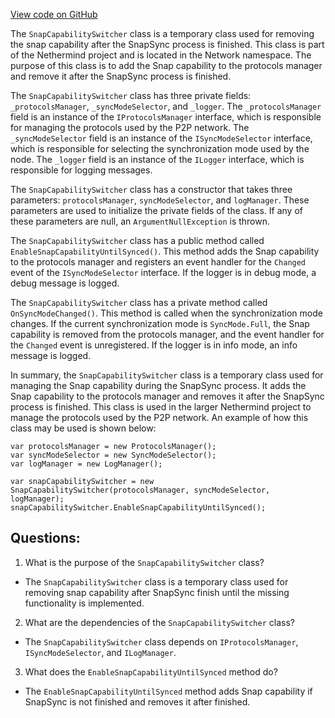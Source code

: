 [View code on GitHub](https://github.com/NethermindEth/nethermind/src/Nethermind/Nethermind.Network/SnapCapabilitySwitcher.cs)

The `SnapCapabilitySwitcher` class is a temporary class used for removing the snap capability after the SnapSync process is finished. This class is part of the Nethermind project and is located in the Network namespace. The purpose of this class is to add the Snap capability to the protocols manager and remove it after the SnapSync process is finished.

The `SnapCapabilitySwitcher` class has three private fields: `_protocolsManager`, `_syncModeSelector`, and `_logger`. The `_protocolsManager` field is an instance of the `IProtocolsManager` interface, which is responsible for managing the protocols used by the P2P network. The `_syncModeSelector` field is an instance of the `ISyncModeSelector` interface, which is responsible for selecting the synchronization mode used by the node. The `_logger` field is an instance of the `ILogger` interface, which is responsible for logging messages.

The `SnapCapabilitySwitcher` class has a constructor that takes three parameters: `protocolsManager`, `syncModeSelector`, and `logManager`. These parameters are used to initialize the private fields of the class. If any of these parameters are null, an `ArgumentNullException` is thrown.

The `SnapCapabilitySwitcher` class has a public method called `EnableSnapCapabilityUntilSynced()`. This method adds the Snap capability to the protocols manager and registers an event handler for the `Changed` event of the `ISyncModeSelector` interface. If the logger is in debug mode, a debug message is logged.

The `SnapCapabilitySwitcher` class has a private method called `OnSyncModeChanged()`. This method is called when the synchronization mode changes. If the current synchronization mode is `SyncMode.Full`, the Snap capability is removed from the protocols manager, and the event handler for the `Changed` event is unregistered. If the logger is in info mode, an info message is logged.

In summary, the `SnapCapabilitySwitcher` class is a temporary class used for managing the Snap capability during the SnapSync process. It adds the Snap capability to the protocols manager and removes it after the SnapSync process is finished. This class is used in the larger Nethermind project to manage the protocols used by the P2P network. An example of how this class may be used is shown below:

```
var protocolsManager = new ProtocolsManager();
var syncModeSelector = new SyncModeSelector();
var logManager = new LogManager();

var snapCapabilitySwitcher = new SnapCapabilitySwitcher(protocolsManager, syncModeSelector, logManager);
snapCapabilitySwitcher.EnableSnapCapabilityUntilSynced();
```
## Questions: 
 1. What is the purpose of the `SnapCapabilitySwitcher` class?
- The `SnapCapabilitySwitcher` class is a temporary class used for removing snap capability after SnapSync finish until the missing functionality is implemented.

2. What are the dependencies of the `SnapCapabilitySwitcher` class?
- The `SnapCapabilitySwitcher` class depends on `IProtocolsManager`, `ISyncModeSelector`, and `ILogManager`.

3. What does the `EnableSnapCapabilityUntilSynced` method do?
- The `EnableSnapCapabilityUntilSynced` method adds Snap capability if SnapSync is not finished and removes it after finished.